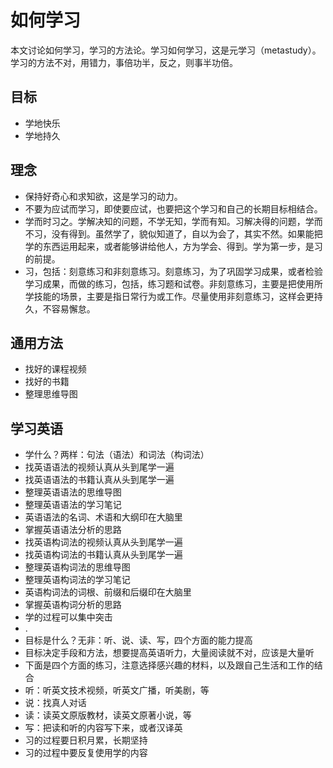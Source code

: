 # 如何学习

本文讨论如何学习，学习的方法论。学习如何学习，这是元学习（metastudy）。学习的方法不对，用错力，事倍功半，反之，则事半功倍。

## 目标

- 学地快乐
- 学地持久

## 理念

- 保持好奇心和求知欲，这是学习的动力。
- 不要为应试而学习，即使要应试，也要把这个学习和自己的长期目标相结合。
- 学而时习之。学解决知的问题，不学无知，学而有知。习解决得的问题，学而不习，没有得到。虽然学了，貌似知道了，自以为会了，其实不然。如果能把学的东西运用起来，或者能够讲给他人，方为学会、得到。学为第一步，是习的前提。
- 习，包括：刻意练习和非刻意练习。刻意练习，为了巩固学习成果，或者检验学习成果，而做的练习，包括，练习题和试卷。非刻意练习，主要是把使用所学技能的场景，主要是指日常行为或工作。尽量使用非刻意练习，这样会更持久，不容易懈怠。

## 通用方法

- 找好的课程视频
- 找好的书籍
- 整理思维导图

## 学习英语

- 学什么？两样：句法（语法）和词法（构词法）
- 找英语语法的视频认真从头到尾学一遍
- 找英语语法的书籍认真从头到尾学一遍
- 整理英语语法的思维导图
- 整理英语语法的学习笔记
- 英语语法的名词、术语和大纲印在大脑里
- 掌握英语语法分析的思路
- 找英语构词法的视频认真从头到尾学一遍
- 找英语构词法的书籍认真从头到尾学一遍
- 整理英语构词法的思维导图
- 整理英语构词法的学习笔记
- 英语构词法的词根、前缀和后缀印在大脑里
- 掌握英语构词分析的思路
- 学的过程可以集中突击
- .
- 目标是什么？无非：听、说、读、写，四个方面的能力提高
- 目标决定手段和方法，想要提高英语听力，大量阅读就不对，应该是大量听
- 下面是四个方面的练习，注意选择感兴趣的材料，以及跟自己生活和工作的结合
- 听：听英文技术视频，听英文广播，听美剧，等
- 说：找真人对话
- 读：读英文原版教材，读英文原著小说，等
- 写：把读和听的内容写下来，或者汉译英
- 习的过程要日积月累，长期坚持
- 习的过程中要反复使用学的内容
